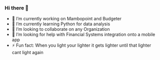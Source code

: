 ### Hi there 👋

<!--
**Angeloem/Angeloem** is a ✨ _special_ ✨ repository because its `README.md` (this file) appears on your GitHub profile. -->


- 🔭 I’m currently working on Mambopoint and Budgeter
- 🌱 I’m currently learning Python for data analysis
- 👯 I’m looking to collaborate on any Organization
- 🤔 I’m looking for help with Financial Systems integration onto a mobile app
- ⚡ Fun fact: When you light your lighter it gets lighter until that lighter cant light again

